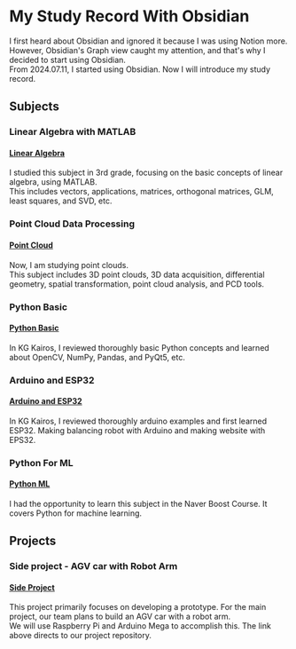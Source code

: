 # My Study Record With Obsidian
I first heard about Obsidian and ignored it because I was using Notion more. However, Obsidian's Graph view caught my attention, and that's why I decided to start using Obsidian.
<br/>
From 2024.07.11, I started using Obsidian. Now I will introduce my study record.
<br/>
## Subjects
</div>

### Linear Algebra with MATLAB
#### [Linear Algebra](https://github.com/KimMinwoo1214/my_obsidian/tree/main/20.%20Lecture%20Note/Linear%20Algebra)
I studied this subject in 3rd grade, focusing on the basic concepts of linear algebra, using MATLAB.
<br/>
This includes vectors, applications, matrices, orthogonal matrices, GLM, least squares, and SVD, etc.
<br/>
</div>

### Point Cloud Data Processing
#### [Point Cloud](https://github.com/KimMinwoo1214/my_obsidian/tree/main/20.%20Lecture%20Note/Point%20Cloud)
Now, I am studying point clouds. 
<br/>
This subject includes 3D point clouds, 3D data acquisition, differential geometry, spatial transformation, point cloud analysis, and PCD tools.
<br/>
</div>

### Python Basic
#### [Python Basic](https://github.com/KimMinwoo1214/my_obsidian/tree/main/20.%20Lecture%20Note/Python%20Basic)
In KG Kairos, I reviewed thoroughly basic Python concepts and learned about OpenCV, NumPy, Pandas, and PyQt5, etc.
<br/>
</div>

### Arduino and ESP32
#### [Arduino and ESP32](https://github.com/KimMinwoo1214/my_obsidian/tree/main/20.%20Lecture%20Note/Arduino%20and%20ESP32/%EC%95%84%EB%91%90%EC%9D%B4%EB%85%B8)
In KG Kairos, I reviewed thoroughly arduino examples and first learned ESP32. Making balancing robot with Arduino and making website with EPS32.
### Python For ML
#### [Python ML](https://github.com/KimMinwoo1214/my_obsidian/tree/main/20.%20Lecture%20Note/Python%20ML)
I had the opportunity to learn this subject in the Naver Boost Course. It covers Python for machine learning.
<br/>
</div>

## Projects
</div/>

### Side project - AGV car with Robot Arm
#### [Side Project](https://github.com/KimMinwoo1214/side_project)
This project primarily focuses on developing a prototype. For the main project, our team plans to build an AGV car with a robot arm. 
<br/>
We will use Raspberry Pi and Arduino Mega to accomplish this. The link above directs to our project repository.

